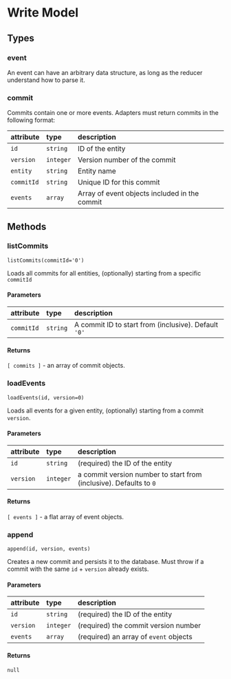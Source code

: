 # Write Model

## Types

### event

An event can have an arbitrary data structure, as long as the reducer understand how to parse it.

### commit

Commits contain one or more events. Adapters must return commits in the following format:

| attribute | type | description |
| :--- | :--- | :--- |
| `id` | `string` | ID of the entity |
| `version` | `integer` | Version number of the commit |
| `entity` | `string` | Entity name |
| `commitId` | `string` | Unique ID for this commit |
| `events` | `array` | Array of event objects included in the commit |

## Methods

### listCommits

`listCommits(commitId='0')` 

Loads all commits for all entities, \(optionally\) starting from a specific `commitId`

#### Parameters

| attribute | type | description |
| :--- | :--- | :--- |
| `commitId` | `string` | A commit ID to start from \(inclusive\). Default `'0'` |

#### Returns

`[ commits ]` - an array of commit objects.

### loadEvents

`loadEvents(id, version=0)`

Loads all events for a given entity, \(optionally\) starting from a commit `version`.

#### Parameters

| attribute | type | description |
| :--- | :--- | :--- |
| `id` | `string` |  \(required\) the ID of the entity |
| `version` | `integer` | a commit version number to start from \(inclusive\). Defaults to `0` |

#### Returns

`[ events ]` -  a flat array of event objects.

### append

`append(id, version, events)` 

Creates a new commit and persists it to the database. Must throw if a commit with the same `id` + `version` already exists.

#### Parameters

| attribute | type | description |
| :--- | :--- | :--- |
| `id` | `string` | \(required\) the ID of the entity |
| `version` | `integer` | \(required\) the commit version number  |
| `events` | `array` | \(required\) an array of `event` objects |

#### Returns

`null` 

